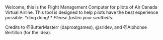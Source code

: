 Welcome, this is the Flight Management Computer for pilots of Air Canada Virtual Airline. This tool is designed to help pilots have the best experience possible. *ding dong! * *Please fasten your seatbelts.*

Credits to @ButterMasterr (daproatgames), @sridev, and @Alphonse Bertillon (for the idea).
